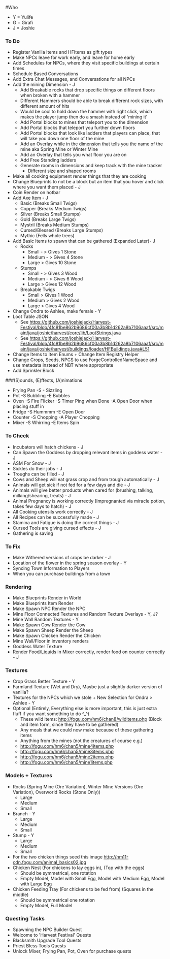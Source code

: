 #Who
- Y = Yulife
- G = Girafi
- J = Joshie

### To Do
- Register Vanilla Items and HFItems as gift types
- Make NPCs leave for work early, and leave for home early
- Add Schedules for NPCs, where they visit specific buildings at certain times
- Schedule Based Conversations
- Add Extra Chat Messages, and Conversations for all NPCs
- Add the mining Dimension - J
    - Add Breakable rocks that drop specific things on different floors when broken with a hammer
    - Different Hammers should be able to break different rock sizes, with different amount of hits
    - Would be cool to hold down the hammer with right click, which makes the player jump then do a smash instead of 'mining it'
    - Add Portal blocks to mines that teleport you to the dimension
    - Add Portal blocks that teleport you further down floors
    - Add Portal blocks that look like ladders that players can place, that will take you down one floor of the mine
    - Add an Overlay while in the dimension that tells you the name of the mine aka Spring Mine or Winter Mine
    - Add an Overlay that tells you what floor you are on
    - Add Free Standing ladders
    - Generate rooms in dimensions and keep track with the mine tracker
        - Different size and shaped rooms
- Make all cooking equipment render things that they are cooking
- Change Blueprints to not be a block but an item that you hover and click where you want them placed - J
- Coin Render on hotbar
- Add Axe Item - J
    - Basic (Breaks Small Twigs)
    - Copper (Breaks Medium Twigs)
    - Silver (Breaks Small Stumps)
    - Gold (Breaks Large Twigs)
    - Mystril (Breaks Medium Stumps)
    - Cursed/Blessed (Breaks Large Stumps)
    - Mythic (Fells whole trees)
- Add Basic Items to spawn that can be gathered (Expanded Later)- J
    - Rocks
        - Small - > Gives 1 Stone
        - Medium - > Gives 4 Stone
        - Large > Gives 10 Stone
    - Stumps
        - Small - > Gives 3 Wood
        - Medium - > Gives 6 Wood
        - Large > Gives 12 Wood
    - Breakable Twigs
        - Small > Gives 1 Wood
        - Medium > Gives 2 Wood
        - Large > Gives 4 Wood
- Change Ondra to Ashlee, make female - Y
- Loot Table JSON
    - See https://github.com/joshiejack/Harvest-Festival/blob/4fc81be862b9686cf00a3b8b1d262a8b7106aaaf/src/main/java/joshie/harvest/core/lib/LootStrings.java
    - See https://github.com/joshiejack/Harvest-Festival/blob/4fc81be862b9686cf00a3b8b1d262a8b7106aaaf/src/main/java/joshie/harvest/buildings/loader/HFBuildings.java#L51
- Change Items to Item Enums + Change Item Registry Helper
- Change Crops, Seeds, NPCS to use ForgeControlledNameSpace and use metadata instead of NBT where appropriate
- Add Sprinkler Block

###(S)ounds, (E)ffects, (A)nimations
- Frying Pan
    -S - Sizzling
- Pot
    -S Bubbling
    -E Bubbles
- Oven
    -S Fire Flicker
    -S Timer Ping when Done
    -A Open Door when placing stuff in
- Fridge
    -S Hummmm
    -E Open Door
- Counter
    -S Chopping
    -A Player Chopping
- Mixer
    -S Whirring
    -E Items Spin

### To Check
- Incubators will hatch chickens - J
- Can Spawn the Goddess by dropping relevant items in goddess water - J
- ASM For Snow - J
- Sickles do their jobs - J
- Troughs can be filled - J
- Cows and Sheep will eat grass crop and from trough automatically - J
- Animals will get sick if not fed for a few days and die - J
- Animals will give better products when cared for (brushing, talking, milking/shearing, treats) - J
- Animal Pregnancy is working correctly (Impregnanted via miracle potion, takes few days to hatch) - J
- All Cooking utensils work correctly - J
- All Recipes can be successfully made - J
- Stamina and Fatigue is doing the correct things - J
- Cursed Tools are giving cursed effects - J
- Gathering is saving

### To Fix
- Make Withered versions of crops be darker - J
- Location of the flower in the spring season overlay - Y
- Syncing Town Information to Players
- When you can purchase buildings from a town

### Rendering
- Make Blueprints Render in World
- Make Blueprints Item Render
- Make Spawn NPC Render the NPC
- Mine Floor Connected Textures and Random Texture Overlays - Y, J?
- Mine Wall Random Textures - Y
- Make Spawn Cow Render the Cow
- Make Spawn Sheep Render the Sheep
- Make Spawn Chicken Render the Chicken
- Mine Wall/Floor in inventory renders
- Goddess Water Texture
- Render Food/Liquids in Mixer correctly, render food on counter correctly - J

### Textures
- Crop Grass Better Texture - Y
- Farmland Texture (Wet and Dry), Maybe just a slightly darker version of vanilla?
- Textures for the NPCs which we stole + New Selection for Ondra > Ashlee - Y
- Optional (Entirely, Everything else is more important, this is just extra fluff if you want something to do ^_^)
    - These wild items: http://fogu.com/hm6/chan8/wilditems.php (Block and item form, since they have to be gathered)
    - Any meals that we could now make because of these gathering items
    - Anything from the mines (not the creatures of course e.g.)
    - http://fogu.com/hm6/chan5/mine4items.php
    - http://fogu.com/hm6/chan5/mine3items.php
    - http://fogu.com/hm6/chan5/mine2items.php
    - http://fogu.com/hm6/chan5/mine1items.php

### Models + Textures
- Rocks (Spring Mine (Ore Variation), Winter Mine Versions (Ore Variation), Overworld Rocks (Stone Only))
    - Large                                                
    - Medium                                               
    - Small                                                
- Branch - Y
    - Large
    - Medium
    - Small
- Stump - Y
    - Large
    - Medium
    - Small
- For the two chicken things seed this image http://hm11-cdn.fogu.com/animal_basics02.jpg
- Chicken Nest (For chickens to lay eggs in), (Top with the eggs)
    - Should be symmetrical, one rotation
    - Empty Model, Model with Small Egg, Model with Medium Egg, Model with Large Egg
- Chicken Feeding Tray (For chickens to be fed from) (Squares in the middle)
    - Should be symmetrical one rotation
    - Empty Model, Full Model

### Questing Tasks
- Spawning the NPC Builder Quest
- Welcome to 'Harvest Festival' Quests
- Blacksmith Upgrade Tool Quests
- Priest Bless Tools Quests
- Unlock Mixer, Frying Pan, Pot, Oven for purchase quests
